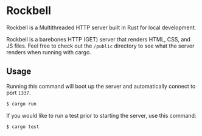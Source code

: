 # Rockbell

Rockbell is a Multithreaded HTTP server built in Rust for local development. 

Rockbell is a barebones HTTP (GET) server that renders HTML, CSS, and JS files. Feel free to check out the `/public` directory to see what the server renders when running with cargo.

## Usage
Running this command will boot up the server and automatically connect to port `1337`.
```bash
$ cargo run
```

If you would like to run a test prior to starting the server, use this command:
```bash
$ cargo test
```
